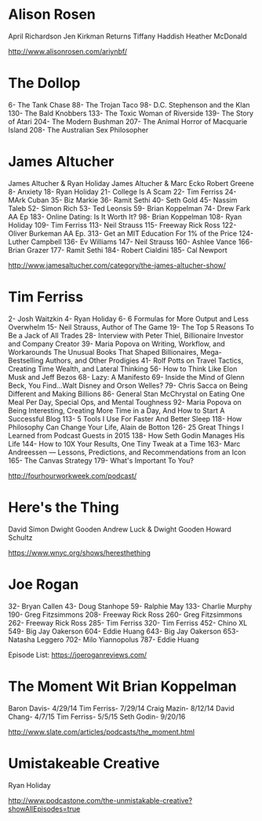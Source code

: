 # Alison Rosen

April Richardson
Jen Kirkman Returns
Tiffany Haddish
Heather McDonald

http://www.alisonrosen.com/ariynbf/

# The Dollop
6- The Tank Chase
88- The Trojan Taco
98- D.C. Stephenson and the Klan
130- The Bald Knobbers
133- The Toxic Woman of Riverside
139- The Story of Atari
204- The Modern Bushman
207- The Animal Horror of Macquarie Island
208- The Australian Sex Philosopher

# James Altucher
James Altucher & Ryan Holiday
James Altucher & Marc Ecko
Robert Greene
8- Anxiety
18- Ryan Holiday
21- College Is A Scam
22- Tim Ferriss
24- MArk Cuban
35- Biz Markie
36- Ramit Sethi
40- Seth Gold
45- Nassim Taleb
52- Simon Rich
53- Ted Leonsis
59- Brian Koppelman
74- Drew Fark
AA Ep 183- Online Dating: Is It Worth It?
98- Brian Koppelman
108- Ryan Holiday
109- Tim Ferriss
113- Neil Strauss
115- Freeway Rick Ross
122- Oliver Burkeman
AA Ep. 313- Get an MIT Education For 1% of the Price
124- Luther Campbell
136- Ev Williams
147- Neil Strauss
160- Ashlee Vance
166- Brian Grazer
177- Ramit Sethi
184- Robert Cialdini
185- Cal Newport

http://www.jamesaltucher.com/category/the-james-altucher-show/

# Tim Ferriss

2- Josh Waitzkin
4- Ryan Holiday
6- 6 Formulas for More Output and Less Overwhelm
15- Neil Strauss, Author of The Game
19- The Top 5 Reasons To Be a Jack of All Trades
28- Interview with Peter Thiel, Billionaire Investor and Company Creator
39- Maria Popova on Writing, Workflow, and Workarounds
The Unusual Books That Shaped Billionaires, Mega-Bestselling Authors, and Other Prodigies
41- Rolf Potts on Travel Tactics, Creating Time Wealth, and Lateral Thinking
56- How to Think Like Elon Musk and Jeff Bezos
68- Lazy: A Manifesto
69- Inside the Mind of Glenn Beck, You Find…Walt Disney and Orson Welles?
79- Chris Sacca on Being Different and Making Billions
86- General Stan McChrystal on Eating One Meal Per Day, Special Ops, and Mental Toughness
92- Maria Popova on Being Interesting, Creating More Time in a Day, And How to Start A Successful Blog
113- 5 Tools I Use For Faster And Better Sleep
118- How Philosophy Can Change Your Life, Alain de Botton
126- 25 Great Things I Learned from Podcast Guests in 2015
138- How Seth Godin Manages His Life
144- How to 10X Your Results, One Tiny Tweak at a Time
163- Marc Andreessen — Lessons, Predictions, and Recommendations from an Icon
165- The Canvas Strategy
179- What's Important To You?

http://fourhourworkweek.com/podcast/

# Here's the Thing

David Simon
Dwight Gooden
Andrew Luck & Dwight Gooden
Howard Schultz

https://www.wnyc.org/shows/heresthething

# Joe Rogan
32- Bryan Callen
43- Doug Stanhope
59- Ralphie May
133- Charlie Murphy
190- Greg Fitzsimmons
208- Freeway Rick Ross
260- Greg Fitzsimmons
262- Freeway Rick Ross
285- Tim Ferriss
320- Tim Ferriss
452- Chino XL
549- Big Jay Oakerson
604- Eddie Huang
643- Big Jay Oakerson
653- Natasha Leggero
702- Milo Yiannopolus
787- Eddie Huang

Episode List: https://joeroganreviews.com/

# The Moment Wit Brian Koppelman

Baron Davis- 4/29/14
Tim Ferriss- 7/29/14
Craig Mazin- 8/12/14
David Chang- 4/7/15
Tim Ferriss- 5/5/15
Seth Godin- 9/20/16

http://www.slate.com/articles/podcasts/the_moment.html

# Umistakeable Creative

Ryan Holiday

http://www.podcastone.com/the-unmistakable-creative?showAllEpisodes=true
